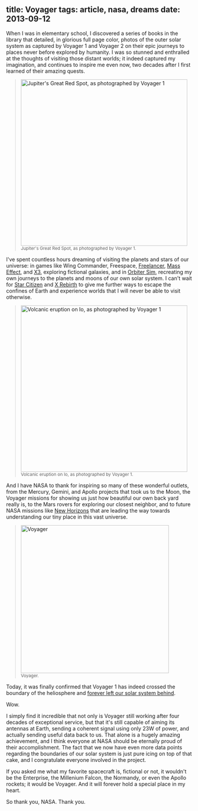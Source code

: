 title: Voyager
tags: article, nasa, dreams
date: 2013-09-12
---

When I was in elementary school, I discovered a series of books in the library
that detailed, in glorious full page color, photos of the outer solar system as
captured by Voyager 1 and Voyager 2 on their epic journeys to places never
before explored by humanity. I was so stunned and enthralled at the thoughts
of visiting those distant worlds; it indeed captured my imagination, and
continues to inspire me even now, two decades after I first learned of their
amazing quests.

>	[<img alt="Jupiter's Great Red Spot, as photographed by Voyager 1"
>		 src="/media/voyager/great-red-spot.jpg" width="450"/>](/media/voyager/great-red-spot.jpg)
>	<br/><small>Jupiter's Great Red Spot, as photographed by Voyager 1.</small>

I've spent countless hours dreaming of visiting the planets and stars of our
universe: in games like Wing Commander, Freespace, [Freelancer][],
[Mass Effect][], and [X3][], exploring fictional galaxies, and in
[Orbiter Sim][], recreating my own journeys to the planets and moons of our own
solar system. I can't wait for [Star Citizen][] and [X Rebirth][] to give me
further ways to escape the confines of Earth and experience worlds that
I will never be able to visit otherwise.

>	[<img alt="Volcanic eruption on Io, as photographed by Voyager 1"
>		 src="/media/voyager/io-eruption.jpg" width="450"/>](/media/voyager/io-eruption.jpg)
>	<br/><small>Volcanic eruption on Io, as photographed by Voyager 1.</small>

And I have NASA to thank for inspiring so many of these wonderful outlets, from
the Mercury, Gemini, and Apollo projects that took us to the Moon, the Voyager
missions for showing us just how beautiful our own back yard really is, to
the Mars rovers for exploring our closest neighbor, and to future NASA
missions like [New Horizons][] that are leading the way towards understanding
our tiny place in this vast universe.

>	[<img alt="Voyager"
>		 src="/media/voyager/voyager.jpg" width="400"/>](/media/voyager/voyager.jpg)
>	<br/><small>Voyager.</small>

Today, it was finally confirmed that Voyager 1 has indeed crossed the boundary
of the heliosphere and [forever left our solar system behind][nytimes].

Wow.

I simply find it incredible that not only is Voyager still working after four
decades of exceptional service, but that it's still capable of aiming its
antennas at Earth, sending a coherent signal using only 23W of power, and
actually sending useful data back to us. That alone is a hugely amazing
achievement, and I think everyone at NASA should be eternally proud of their
accomplishment. The fact that we now have even more data points regarding the
boundaries of our solar system is just pure icing on top of that cake, and I
congratulate everyone involved in the project.

If you asked me what my favorite spacecraft is, fictional or not, it wouldn't
be the Enterprise, the Millenium Falcon, the Normandy, or even the Apollo
rockets; it would be Voyager. And it will forever hold a special place in my
heart.

So thank you, NASA. Thank you.


[Freelancer]: http://en.wikipedia.org/wiki/Freelancer_%28video_game%29
[Mass Effect]: http://masseffect.wikia.com/wiki/Mass_Effect
[X3]: http://www.egosoft.com/games/x3ap/info_en.php
[Orbiter Sim]: http://orbit.medphys.ucl.ac.uk/
[Star Citizen]: http://robertsspaceindustries.com/
[X Rebirth]: http://www.egosoft.com/games/x_rebirth/info_en.php
[New Horizons]: http://en.wikipedia.org/wiki/New_Horizons
[nytimes]: http://www.nytimes.com/2013/09/13/science/in-a-breathtaking-first-nasa-craft-exits-the-solar-system.html?pagewanted=all&_r=0
